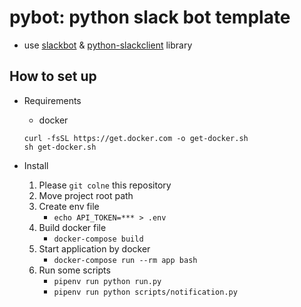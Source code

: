 # pybot: python slack bot template

* use [slackbot](https://github.com/lins05/slackbot) & [python-slackclient](https://github.com/slackapi/python-slackclient) library

## How to set up

* Requirements
    - docker

    ```shell
    curl -fsSL https://get.docker.com -o get-docker.sh
    sh get-docker.sh
    ```

* Install 
    1. Please `git colne` this repository
    2. Move project root path
    3. Create env file
        - `echo API_TOKEN=*** > .env`
    4. Build docker file
        - `docker-compose build`
    5. Start application by docker
        - `docker-compose run --rm app bash`
    6. Run some scripts
        - `pipenv run python run.py`
        - `pipenv run python scripts/notification.py`

